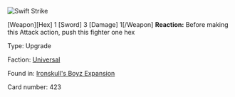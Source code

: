 
![Swift Strike](https://warhammerunderworlds.com/wp-content/uploads/sites/6/2017/12/423_ENG-Swift-Strike.png)

[Weapon][Hex] 1 [Sword] 3 [Damage] 1[/Weapon] <b>Reaction:</b> Before making this Attack action, push this fighter one hex

Type: Upgrade

Faction: [Universal](/factions/universal.md)

Found in: [Ironskull's Boyz Expansion](/locations/ironskulls-boyz-expansion.md)

Card number: 423
